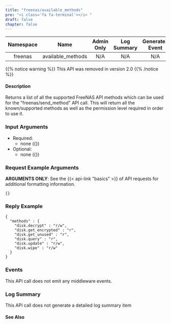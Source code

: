 ```yaml
---
title: "freenas/available_methods"
pre: "<i class='fa fa-terminal'></i> "
draft: false
chapter: false
---
```


| Namespace | Name | Admin Only | Log Summary | Generates Event | Version Added | Version Removed |
|:----------------:|:--------:|:--------:|:--------:|:--------:|:---:|:---:|
| freenas | available_methods | N/A | N/A | N/A | 1 | 2.0 |

{{% notice warning %}}
This API was removed in version 2.0
{{% /notice %}}

#### Description
Returns a list of all the supported FreeNAS API methods which can be used for the "freenas/send_method" API call.
This will return all the known/supported methods as well as the permission level required in order to use it.

### Input Arguments
* Required:
   * none ({})
* Optional:
   * none ({})


### Request Example Arguments
**ARGUMENTS ONLY**: See the {{< api-link "basics" >}} of API requests for additional formatting information.

```
{}
```

### Reply Example
```
{
  "methods" : {
    "disk.decrypt" : "r/w",
    "disk.get_encrypted" : "r",
    "disk.get_unused" : "r",
    "disk.query" : "r",
    "disk.update" : "r/w",
    "disk.wipe" : "r/w"
  }
}
```

### Events
This API call does not emit any middleware events.

### Log Summary
This API call does not generate a detailed log summary item


#### See Also

